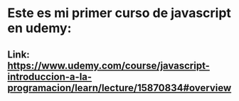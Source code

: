 # Este es mi primer curso de javascript en udemy:

## Link: https://www.udemy.com/course/javascript-introduccion-a-la-programacion/learn/lecture/15870834#overview
